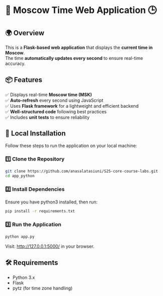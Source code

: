 # 📌 Moscow Time Web Application 🕒

## 🌍 Overview
This is a **Flask-based web application** that displays the **current time in Moscow**.  
The time **automatically updates every second** to ensure real-time accuracy.

## 📦 Features
✅ Displays real-time **Moscow time (MSK)**  
✅ **Auto-refresh** every second using JavaScript  
✅ Uses **Flask framework** for a lightweight and efficient backend  
✅ **Well-structured code** following best practices  
✅ Includes **unit tests** to ensure reliability  

## 🚀 Local Installation
Follow these steps to run the application on your local machine:

### 1️⃣ Clone the Repository
```bash
git clone https://github.com/anasalatasiuni/S25-core-course-labs.git
cd app_python
```
### 2️⃣ Install Dependencies
Ensure you have python3 installed, then run:
```bash
pip install -r requirements.txt
```
### 3️⃣ Run the Application
```bash
python app.py
```

Visit: http://127.0.0.1:5000/ in your browser.

## 🛠 Requirements
- Python 3.x
- Flask
- pytz (for time zone handling)
